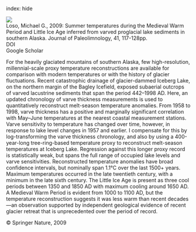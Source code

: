 index: hide

<div class="Citation">
    <div class="Citation-thumb CitationThumb-linked"  data-href="https://doi.org/10.1007/s10933-008-9264-9">
      <img src="https://static.claimspace.cloud/climate-study-static/refs/thumbs/5/Loso_2009-thumb.png" />
    </div>

  <div class="Citation-body">
    <div class="Citation-text">Loso, Michael G., 2009: Summer temperatures during the Medieval Warm Period and Little Ice Age inferred from varved proglacial lake sediments in southern Alaska. <span class="Article-journal">Journal of Paleolimnology, </span><span class="Article-volume">41, </span>117-128pp.</div>
    <div class="Citation-links">
      <div class="CitationLink" data-href="https://doi.org/10.1007/s10933-008-9264-9">
        <div class="CitationLink-icon CitationLink-Doi"></div>
        <div class="CitationLink-text">DOI</div>
      </div>
      <div class="CitationLink" data-href="https://scholar.google.com/scholar?q=10.1007/s10933-008-9264-9">
        <div class="CitationLink-icon CitationLink-Scholar"></div>
        <div class="CitationLink-text">Google Scholar</div>
      </div>
    </div>
  </div>
</div>

For the heavily glaciated mountains of southern Alaska, few high-resolution, millennial-scale proxy temperature reconstructions are available for comparison with modern temperatures or with the history of glacier fluctuations. Recent catastrophic drainage of glacier-dammed Iceberg Lake, on the northern margin of the Bagley Icefield, exposed subaerial outcrops of varved lacustrine sediments that span the period 442–1998 AD. Here, an updated chronology of varve thickness measurements is used to quantitatively reconstruct melt-season temperature anomalies. From 1958 to 1998, varve thickness has a positive and marginally significant correlation with May–June temperatures at the nearest coastal measurement stations. Varve sensitivity to temperature has changed over time, however, in response to lake level changes in 1957 and earlier. I compensate for this by log-transforming the varve thickness chronology, and also by using a 400-year-long tree-ring-based temperature proxy to reconstruct melt-season temperatures at Iceberg Lake. Regression against this longer proxy record is statistically weak, but spans the full range of occupied lake levels and varve sensitivities. Reconstructed temperature anomalies have broad confidence intervals, but nominally span 1.1°C over the last 1500+ years. Maximum temperatures occurred in the late twentieth century, with a minimum in the late sixth century. The Little Ice Age is present as three cool periods between 1350 and 1850 AD with maximum cooling around 1650 AD. A Medieval Warm Period is evident from 1000 to 1100 AD, but the temperature reconstruction suggests it was less warm than recent decades—an observation supported by independent geological evidence of recent glacier retreat that is unprecedented over the period of record.

<div class="Citation-copy">
&copy; Springer Nature, 2009
</div>